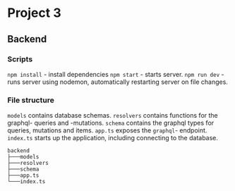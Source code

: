 # Project 3

## Backend

### Scripts

`npm install` - install dependencies
`npm start` - starts server.
`npm run dev` - runs server using nodemon, automatically restarting server on file changes.

### File structure

`models` contains database schemas. `resolvers` contains functions for the graphql- queries and -mutations. `schema` contains the graphql types for queries, mutations and items. `app.ts` exposes the `graphql`- endpoint. `index.ts` starts up the application, including connecting to the database.

```
backend
├───models
├───resolvers
├───schema
├───app.ts
└───index.ts
```
